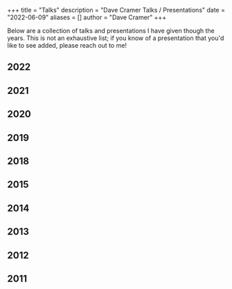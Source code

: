 +++
title = "Talks"
description = "Dave Cramer Talks / Presentations"
date = "2022-06-09"
aliases = []
author = "Dave Cramer"
+++

Below are a collection of talks and presentations I have given though the years. This is not an exhaustive list; if you know of a presentation that you'd like to see added, please reach out to me!

## 2022



## 2021


## 2020


## 2019

## 2018



## 2015


## 2014


## 2013


## 2012

## 2011

